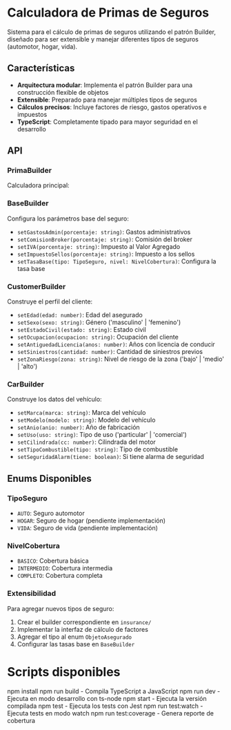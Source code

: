 # Calculadora de Primas de Seguros

Sistema para el cálculo de primas de seguros utilizando el patrón Builder, diseñado para ser extensible y manejar diferentes tipos de seguros (automotor, hogar, vida).

## Características

- **Arquitectura modular**: Implementa el patrón Builder para una construcción flexible de objetos
- **Extensible**: Preparado para manejar múltiples tipos de seguros
- **Cálculos precisos**: Incluye factores de riesgo, gastos operativos e impuestos
- **TypeScript**: Completamente tipado para mayor seguridad en el desarrollo

## API

### PrimaBuilder

Calculadora principal:

### BaseBuilder

Configura los parámetros base del seguro:

- `setGastosAdmin(porcentaje: string)`: Gastos administrativos
- `setComisionBroker(porcentaje: string)`: Comisión del broker
- `setIVA(porcentaje: string)`: Impuesto al Valor Agregado
- `setImpuestoSellos(porcentaje: string)`: Impuesto a los sellos
- `setTasaBase(tipo: TipoSeguro, nivel: NivelCobertura)`: Configura la tasa base

### CustomerBuilder

Construye el perfil del cliente:

- `setEdad(edad: number)`: Edad del asegurado
- `setSexo(sexo: string)`: Género ('masculino' | 'femenino')
- `setEstadoCivil(estado: string)`: Estado civil
- `setOcupacion(ocupacion: string)`: Ocupación del cliente
- `setAntiguedadLicencia(anos: number)`: Años con licencia de conducir
- `setSiniestros(cantidad: number)`: Cantidad de siniestros previos
- `setZonaRiesgo(zona: string)`: Nivel de riesgo de la zona ('bajo' | 'medio' | 'alto')

### CarBuilder

Construye los datos del vehículo:

- `setMarca(marca: string)`: Marca del vehículo
- `setModelo(modelo: string)`: Modelo del vehículo
- `setAnio(anio: number)`: Año de fabricación
- `setUso(uso: string)`: Tipo de uso ('particular' | 'comercial')
- `setCilindrada(cc: number)`: Cilindrada del motor
- `setTipoCombustible(tipo: string)`: Tipo de combustible
- `setSeguridadAlarm(tiene: boolean)`: Si tiene alarma de seguridad

## Enums Disponibles

### TipoSeguro
- `AUTO`: Seguro automotor
- `HOGAR`: Seguro de hogar (pendiente implementación)
- `VIDA`: Seguro de vida (pendiente implementación)

### NivelCobertura
- `BASICO`: Cobertura básica
- `INTERMEDIO`: Cobertura intermedia
- `COMPLETO`: Cobertura completa

### Extensibilidad

Para agregar nuevos tipos de seguro:

1. Crear el builder correspondiente en `insurance/`
2. Implementar la interfaz de cálculo de factores
3. Agregar el tipo al enum `ObjetoAsegurado`
4. Configurar las tasas base en `BaseBuilder`

# Scripts disponibles

npm install 
npm run build           - Compila TypeScript a JavaScript
npm run dev             - Ejecuta en modo desarrollo con ts-node
npm start               - Ejecuta la versión compilada
npm test                - Ejecuta los tests con Jest
npm run test:watch      - Ejecuta tests en modo watch
npm run test:coverage   - Genera reporte de cobertura

